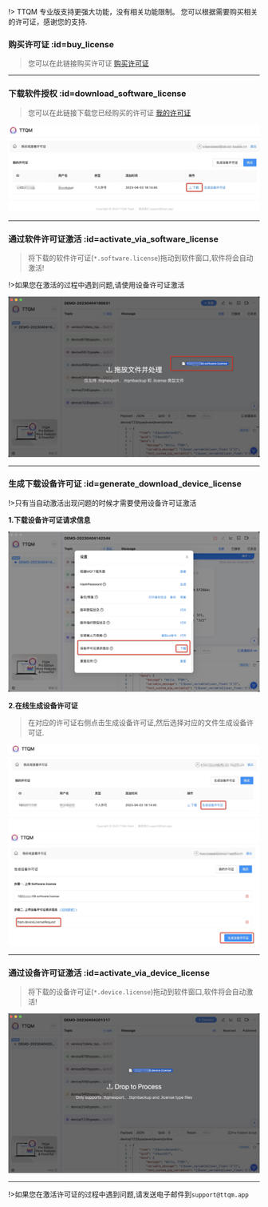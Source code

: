 !> TTQM 专业版支持更强大功能，没有相关功能限制。 您可以根据需要购买相关的许可证，感谢您的支持.

### 购买许可证 :id=buy_license

> 您可以在此链接购买许可证 [购买许可证](https://ttqm.app/license/buy)

---

### 下载软件授权 :id=download_software_license

> 您可以在此链接下载您已经购买的许可证 [我的许可证](https://ttqm.app/license/myLicense)

![1](_media/license/1.jpg ':size=800')

---

### 通过软件许可证激活 :id=activate_via_software_license

> 将下载的软件许可证(`*.software.license`)拖动到软件窗口,软件将会自动激活!

!>如果您在激活的过程中遇到问题,请使用设备许可证激活

![1](_media/license/2.jpg ':size=800')

---

### 生成下载设备许可证 :id=generate_download_device_license

!>只有当自动激活出现问题的时候才需要使用设备许可证激活

**1.下载设备许可证请求信息**

![1](_media/license/3.jpg ':size=800')

**2.在线生成设备许可证**

> 在对应的许可证右侧点击生成设备许可证,然后选择对应的文件生成设备许可证.

![1](_media/license/4.jpg ':size=800')
![1](_media/license/5.jpg ':size=800')

---

### 通过设备许可证激活 :id=activate_via_device_license

> 将下载的设备许可证(`*.device.license`)拖动到软件窗口,软件将会自动激活!

![1](_media/license/6.jpg ':size=800')

---

!>如果您在激活许可证的过程中遇到问题,请发送电子邮件到`support@ttqm.app`
